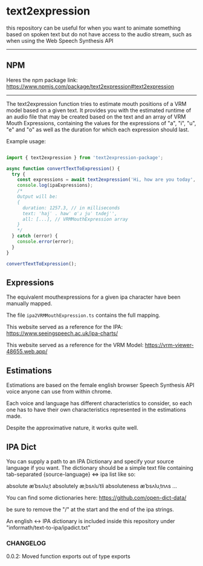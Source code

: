 # text2expression

this repository can be useful for when you want to animate something based on spoken text but do not have access to the audio stream, such as when using the Web Speech Synthesis API

---

## NPM

Heres the npm package link: <https://www.npmjs.com/package/text2expression#text2expression>

---

The text2expression function tries to estimate mouth positions of a VRM model based on a given text. It provides you with the estimated runtime of an audio file that may be created based on the text and an array of VRM Mouth Expressions, containing the values for the expressions of "a", "i", "u", "e" and "o" as well as the duration for which each expression should last.

Example usage:

```javascript

import { text2expression } from 'text2expression-package';

async function convertTextToExpression() {
  try {
    const expressions = await text2expression('Hi, how are you today', 'en', 'path/to/your/ipaDict.txt');
    console.log(ipaExpressions);
    /*
    Output will be:
    {
      duration: 1257.3, // in milliseconds
      text: 'hajˈ . hawˈ ɑˈɹ juˈ tʌdejˈ',
      all: [...], // VRMMouthExpression array
    }
    */
  } catch (error) {
    console.error(error);
  }
}

convertTextToExpression();

```

## Expressions

The equivalent mouthexpressions for a given ipa character have been manually mapped.

The file `ipa2VRMMouthExpression.ts` contains the full mapping.

This website served as a reference for the IPA:
<https://www.seeingspeech.ac.uk/ipa-charts/>

This website served as a reference for the VRM Model:
<https://vrm-viewer-48655.web.app/>

## Estimations

Estimations are based on the female english browser Speech Synthesis API voice anyone can use from within chrome.

Each voice and language has different characteristics to consider, so each one has to have their own characteristics represented in the estimations made.

Despite the approximative nature, it works quite well.

## IPA Dict

You can supply a path to an IPA Dictionary and specify your source language if you want.
The dictionary should be a simple text file containing tab-separated {source-language} <=> ipa list like so:

absolute  æˈbsʌluˌt
absolutely  æˌbsʌluˈtli
absoluteness  æˈbsʌluˌtnʌs
...

You can find some dictionaries here:
<https://github.com/open-dict-data/>

be sure to remove the "/" at the start and the end of the ipa strings.

An english <-> IPA dictionary is included inside this repository under "informath/text-to-ipa/ipadict.txt"

### CHANGELOG

0.0.2: Moved function exports out of type exports